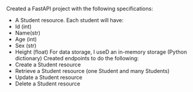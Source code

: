 Created a FastAPI project with the following specifications:
 - A Student resource. 
 Each student will have:
  - Id (int)
  - Name(str)
  - Age (int)
  - Sex (str)
  - Height (float)
For data storage, I useD an in-memory storage (Python dictionary)
Created endpoints to do the following:
- Create a Student resource
- Retrieve a Student resource (one Student and many Students)
- Update a Student resource
- Delete a Student resource
